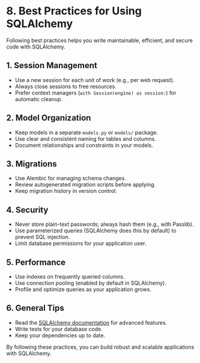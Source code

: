 # 8. Best Practices for Using SQLAlchemy

Following best practices helps you write maintainable, efficient, and secure code with SQLAlchemy.

## 1. Session Management
- Use a new session for each unit of work (e.g., per web request).
- Always close sessions to free resources.
- Prefer context managers (`with Session(engine) as session:`) for automatic cleanup.

## 2. Model Organization
- Keep models in a separate `models.py` or `models/` package.
- Use clear and consistent naming for tables and columns.
- Document relationships and constraints in your models.

## 3. Migrations
- Use Alembic for managing schema changes.
- Review autogenerated migration scripts before applying.
- Keep migration history in version control.

## 4. Security
- Never store plain-text passwords; always hash them (e.g., with Passlib).
- Use parameterized queries (SQLAlchemy does this by default) to prevent SQL injection.
- Limit database permissions for your application user.

## 5. Performance
- Use indexes on frequently queried columns.
- Use connection pooling (enabled by default in SQLAlchemy).
- Profile and optimize queries as your application grows.

## 6. General Tips
- Read the [SQLAlchemy documentation](https://docs.sqlalchemy.org/) for advanced features.
- Write tests for your database code.
- Keep your dependencies up to date.

By following these practices, you can build robust and scalable applications with SQLAlchemy. 
